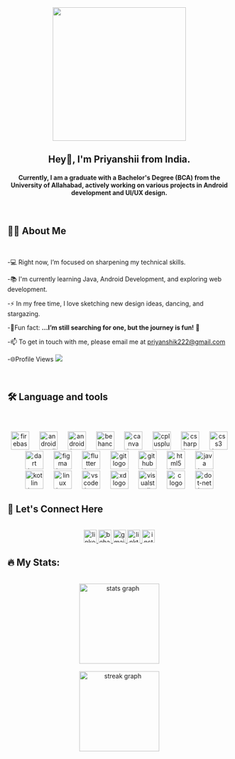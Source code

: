 <div align="center">
  <img  src="https://www.bing.com/th/id/OGC.e4e49b1aefb967df084fcafbe942596f?pid=1.7&rurl=https%3a%2f%2fuser-images.githubusercontent.com%2f74038190%2f248884004-af212da4-8588-4d7c-8400-16e56f2746a0.gif&ehk=MnsXOR5la7lz%2bxrSsIz3rDA8m%2boncchC5NHKJUcmgJI%3d" height="300px"   />
</
div>
<br clear="both">

<h2 align="center">Hey👋, I'm Priyanshii from India.</h2>
<h4 align="center">Currently, I am a graduate with a Bachelor's Degree (BCA) from the University of Allahabad, actively working on various projects in Android development and UI/UX design.</h4>
<br>

<h2 align="left">👩‍💻  About Me</h2>

<br>
<div align = "left">
  
 -💻 Right now, I’m focused on sharpening my technical skills.<br>
 
 -📚 I'm currently learning Java, Android Development, and exploring web development.<br>
 
 -⚡ In my free time, I love sketching new design ideas, dancing, and stargazing.<br> 
 
 -🎲Fun fact: **...I’m still searching for one, but the journey is fun!** 🫡<br>

 -📫 To get in touch with me, please email me at priyanshik222@gmail.com
 
 -🌐Profile Views <a href="https://github.com/priyanshii11/github-profile-views-counter"><img src="https://komarev.com/ghpvc/?username=priyanshii11&color=blue"></a>
 
</div>
<br>
<h2 align="left">🛠 Language and tools</h2>
<br>

###
<div align="center">
  <img src="https://cdn.jsdelivr.net/gh/devicons/devicon/icons/firebase/firebase-plain.svg" height="41" alt="firebase logo"  />
  <img width="15" />
  <img src="https://cdn.jsdelivr.net/gh/devicons/devicon/icons/androidstudio/androidstudio-original.svg" height="41" alt="androidstudio logo"  />
  <img width="15" />
  <img src="https://cdn.jsdelivr.net/gh/devicons/devicon/icons/android/android-original.svg" height="41" alt="android logo"  />
  <img width="15" />
  <img src="https://cdn.simpleicons.org/behance/1769FF" height="41" alt="behance logo"  />
  <img width="15" />
  <img src="https://cdn.jsdelivr.net/gh/devicons/devicon/icons/canva/canva-original.svg" height="41" alt="canva logo"  />
  <img width="15" />
  <img src="https://cdn.jsdelivr.net/gh/devicons/devicon/icons/cplusplus/cplusplus-original.svg" height="41" alt="cplusplus logo"
  />
  <img width="15" />
  <img src="https://cdn.jsdelivr.net/gh/devicons/devicon/icons/csharp/csharp-original.svg" height="41" alt="csharp logo"  />
  <img width="15" />
  <img src="https://cdn.jsdelivr.net/gh/devicons/devicon/icons/css3/css3-original.svg" height="41" alt="css3 logo"  />
  <img width="15" />
  <img src="https://cdn.jsdelivr.net/gh/devicons/devicon/icons/dart/dart-original.svg" height="41" alt="dart logo"  />
  <img width="15" />
  <img src="https://cdn.jsdelivr.net/gh/devicons/devicon/icons/figma/figma-original.svg" height="41" alt="figma logo"  />
  <img width="15" />
  <img src="https://cdn.jsdelivr.net/gh/devicons/devicon/icons/flutter/flutter-original.svg" height="41" alt="flutter logo"  />
  <img width="15" />
  <img src="https://cdn.jsdelivr.net/gh/devicons/devicon/icons/git/git-original.svg" height="41" alt="git logo"  />
  <img width="15" />
  <img src="https://skillicons.dev/icons?i=github" height="41" alt="github logo"  />
  <img width="15" />
  <img src="https://cdn.jsdelivr.net/gh/devicons/devicon/icons/html5/html5-original.svg" height="41" alt="html5 logo"  />
  <img width="15" />
  <img src="https://cdn.jsdelivr.net/gh/devicons/devicon/icons/java/java-original.svg" height="41" alt="java logo"  />
  <img width="15" />
  <img src="https://cdn.jsdelivr.net/gh/devicons/devicon/icons/kotlin/kotlin-original.svg" height="41" alt="kotlin logo"  />
  <img width="15" />
  <img src="https://cdn.jsdelivr.net/gh/devicons/devicon/icons/linux/linux-original.svg" height="41" alt="linux logo"  />
  <img width="15" />
  <img src="https://cdn.jsdelivr.net/gh/devicons/devicon/icons/vscode/vscode-original.svg" height="41" alt="vscode logo"  />
  <img width="15" />
  <img src="https://cdn.jsdelivr.net/gh/devicons/devicon/icons/xd/xd-plain.svg" height="41" alt="xd logo"  />
  <img width="15" />
  <img src="https://cdn.jsdelivr.net/gh/devicons/devicon/icons/visualstudio/visualstudio-plain.svg" height="41" alt="visualstudio logo"  />
  <img width="15" />
  <img src="https://cdn.jsdelivr.net/gh/devicons/devicon/icons/c/c-original.svg" height="41" alt="c logo"  />
  <img width="15" />
  <img src="https://cdn.jsdelivr.net/gh/devicons/devicon/icons/dot-net/dot-net-original.svg" height="41" alt="dot-net logo"  />
</div>

<h2 align="left">💬 Let's Connect Here</h2>
<br>


<div align="center">
  <a href="https://www.linkedin.com/in/priyanshi-khare" target="_blank">
    <img src="https://img.shields.io/static/v1?message=LinkedIn&logo=linkedin&label=&color=0077B5&logoColor=white&labelColor=&style=flat" height="29" alt="linkedin logo"  />
  </a>
  <a href="https://www.behance.net/priyanshikhare11" target="_blank">
    <img src="https://img.shields.io/static/v1?message=Behance&logo=behance&label=&color=1769ff&logoColor=white&labelColor=&style=flat" height="29" alt="behance logo"  />
  </a>
  <a href="mailto:priyanshil222@gmail.com" target="_blank">
    <img src="https://img.shields.io/static/v1?message=Gmail&logo=gmail&label=&color=D14836&logoColor=white&labelColor=&style=flat" height="29" alt="gmail logo"  />
  </a>
  <a href="https://linktr.ee/priyanshikhare11" target="_blank">
    <img src="https://img.shields.io/static/v1?message=Linktree&logo=linktree&label=&color=1de9b6&logoColor=white&labelColor=&style=flat" height="29" alt="linktree logo"  />
  </a>
  <a href="https://instagram.com/Priyanshii.11" target="_blank">
    <img src="https://img.shields.io/static/v1?message=Instagram&logo=instagram&label=&color=E4405F&logoColor=white&labelColor=&style=flat" height="29" alt="instagram logo"  />
  </a>
</div>

<h2 align="left">🔥  My Stats:</h2>
<br>
<div align ="center">
  <img src="https://github-readme-stats.vercel.app/api?username=priyanshii11&hide_title=true&hide_rank=false&show_icons=true&include_all_commits=true&count_private=true&disable_animations=false&theme=vue-dark&locale=en&hide_border=true&order=1" height="180" alt="stats graph" /> <br>
  <br>
  
  <img src="https://streak-stats.demolab.com?user=priyanshii11&locale=en&mode=daily&theme=vue-dark&hide_border=false&border_radius=7&order=3" height="180" alt="streak graph"  />
</div>
